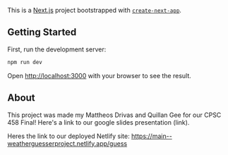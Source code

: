 This is a [Next.js](https://nextjs.org/) project bootstrapped with [`create-next-app`](https://github.com/vercel/next.js/tree/canary/packages/create-next-app).

## Getting Started

First, run the development server:

```bash
npm run dev
```

Open [http://localhost:3000](http://localhost:3000) with your browser to see the result.


## About

This project was made my Mattheos Drivas and Quillan Gee for our CPSC 458 Final! Here's a link to our google slides presentation (link).

Heres the link to our deployed Netlify site: https://main--weatherguesserproject.netlify.app/guess
